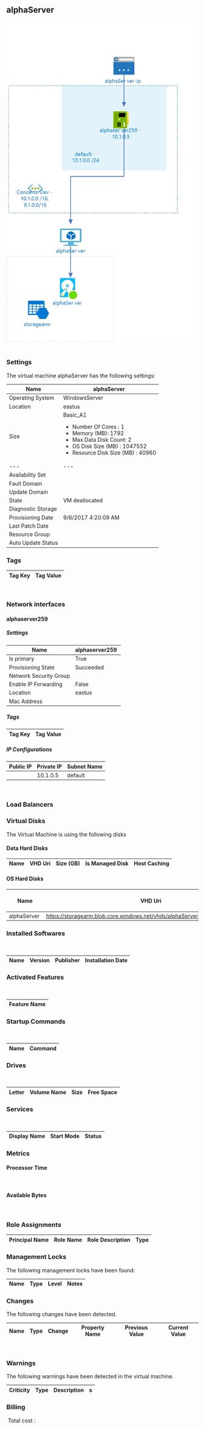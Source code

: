 
## alphaServer 
![alt text](/assets/14e4be8352aa4e428240a73e813eecf5.jpg) 
### Settings
The virtual machine alphaServer has the following settings:

| Name | alphaServer  |
| --- | --- |
| Operating System | WindowsServer  |
| Location | eastus  |
| Size | Basic_A1 <passthrough><ul><li><span>Number</span><span> </span><span>Of</span><span> </span><span>Cores</span><span> :</span><span> </span>1</li><li><span>Memory</span><span> (</span><span>MB</span><span>): </span>1792</li><li><span>Max</span><span> </span><span>Data</span><span> </span><span>Disk</span><span> </span><span>Count</span><span>: </span>2</li><li><span>OS Disk Size (MB</span><span>) :</span><span> </span>1047552</li><li><span>Resource Disk Size (MB</span><span>) :</span><span> </span>40960</li></ul></passthrough> |
| --- | --- |
| Availability Set |   |
| Fault Domain |   |
| Update Domain |   |
| State | VM deallocated  |
| Diagnostic Storage |   |
| Provisioning Date | 9/6/2017 4:20:09 AM  |
| Last Patch Date |   |
| Resource Group |   |
| Auto Update Status |   |


### Tags


| Tag Key | Tag Value |
| --- | --- |
 
### Network interfaces

#### alphaserver259 

##### Settings


| Name | alphaserver259  |
| --- | --- |
| Is primary | True  |
| Provisioning State | Succeeded  |
| Network Security Group |   |
| Enable IP Forwarding | False  |
| Location | eastus  |
| Mac Address |   |


##### Tags


| Tag Key | Tag Value |
| --- | --- |

##### IP Configurations


| Public IP | Private IP | Subnet Name |
| --- | --- | --- |
|   | 10.1.0.5  | default  |
 
### Load Balancers


### Virtual Disks
The Virtual Machine is using the following disks
#### Data Hard Disks


| Name | VHD Uri | Size (GB) | Is Managed Disk | Host Caching |
| --- | --- | --- | --- | --- |

#### OS Hard Disks


| Name | VHD Uri | Size (GB) | Is Managed Disk | Host Caching |
| --- | --- | --- | --- | --- |
| alphaServer  | https://storagearm.blob.core.windows.net/vhds/alphaServer2016829161712.vhd  |   | False  | ReadWrite  |

### Installed Softwares
 

| Name | Version | Publisher | Installation Date |
| --- | --- | --- | --- |

### Activated Features
 

| Feature Name |
| --- |

### Startup Commands
 

| Name | Command |
| --- | --- |

### Drives
 

| Letter | Volume Name | Size | Free Space |
| --- | --- | --- | --- |

### Services
 

| Display Name | Start Mode | Status |
| --- | --- | --- |

### Metrics

#### Processor Time
 
#### Available Bytes
  
### Role Assignments


| Principal Name | Role Name | Role Description | Type |
| --- | --- | --- | --- |

### Management Locks
The following management locks have been found: 

| Name | Type | Level | Notes |
| --- | --- | --- | --- |

### Changes
The following changes have been detected. 

| Name | Type | Change | Property Name | Previous Value | Current Value |
| --- | --- | --- | --- | --- | --- |
 
### Warnings
The following warnings have been detected in the virtual machine. 

| Criticity | Type | Description | s |
| --- | --- | --- | --- |

### Billing
 Total cost : 
